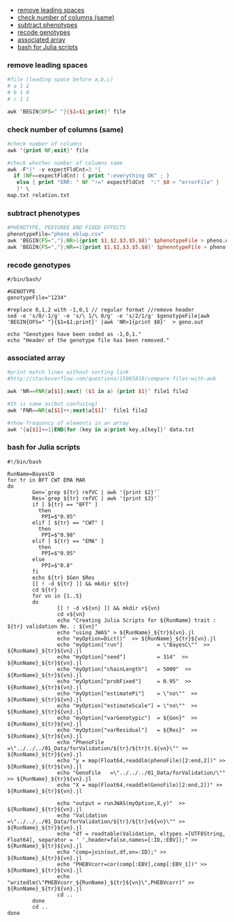 * [remove leading spaces](#remove_leading_spaces)
* [check number of columns (same)](#check_number_of_columns)
* [subtract phenotypes](#subtract_phenotypes)
* [recode genotypes](#recode_genotypes)
* [associated array](#associated_array)
* [bash for Julia scripts](#bash_for_Julia_scripts)


### remove leading spaces
<div id="remove_leading_spaces" />

```awk
#file (leading space before a,b,c)
# a 1 2
# b 1 0
# c 1 1

awk 'BEGIN{OFS=" "}{$1=$1;print}' file
```

### check number of columns (same)
<div id="check_number_of_columns" />

```awk
#check number of columns
awk '{print NF;exit}' file

#check whether number of columns same
awk -F"|" -v expectFldCnt=2 '{
  if (NF==expectFldCnt) { print ":everything OK" ; }
   else { print "ERR: " NF "!=" expectFldCnt  ":" $0 > "errorFile" }
   }' \
map.txt relation.txt
```

### subtract phenotypes
<div id="subtract_phenotypes" />

```awk
#PHENOTYPE, PEDIGREE AND FIXED EFFECTS
phenotypeFile="phens_eblup.csv"
awk 'BEGIN{FS=","};NR>1{print $1,$2,$3,$5,$8}' $phenotypeFile > pheno.out 
awk 'BEGIN{FS=","};NR==1{print $1,$2,$3,$5,$8}' $phenotypeFile > pheno.header 
```

### recode genotypes
<div id="recode_genotypes" />

```shell
#/bin/bash/

#GENOTYPE
genotypeFile="1234"

#replace 0,1,2 with -1,0,1 // regular format //remove header
sed -e 's/0/-1/g' -e 's/\ 1/\ 0/g' -e 's/2/1/g' $genotypeFile|awk 'BEGIN{OFS=" "}{$1=$1;print}' |awk 'NR>1{print $0}'  > geno.out

echo "Genotypes have been coded as -1,0,1."
echo "Header of the genotype file has been removed."
```

### associated array
<div id="associated_array" />

```awk
#print match lines without sorting link
#http://stackoverflow.com/questions/15065818/compare-files-with-awk

awk 'NR==FNR{a[$1];next} ($1 in a) {print $1}' file1 file2

#It is same as(but confusing)
awk 'FNR==NR{a[$1]++;next}a[$1]'  file1 file2

#show frequency of elements in an array
awk '{a[$1]+=1}END{for (key in a)print key,a[key]}' data.txt
```

### bash for Julia scripts
<div id="bash_for_Julia_scripts" />

```shell
#!/bin/bash

RunName=BayesC0
for tr in BFT CWT EMA MAR
do
        Gen=`grep ${tr} refVC | awk '{print $2}'`
        Res=`grep ${tr} refVC | awk '{print $3}'`
        if [ ${tr} == "BFT" ]
          then
           PPI=$"0.95"
        elif [ ${tr} == "CWT" ]
          then
           PPI=$"0.98"
        elif [ ${tr} == "EMA" ]
          then
           PPI=$"0.95"
        else
           PPI=$"0.8"
        fi
        echo ${tr} $Gen $Res
        [[ ! -d ${tr} ]] && mkdir ${tr}
        cd ${tr}
        for vn in {1..5}
        do
                [[ ! -d v${vn} ]] && mkdir v${vn}
                cd v${vn}
                echo "Creating Julia Scripts for ${RunName} trait : ${tr} validation No. : ${vn}"
                echo "using JWAS" > ${RunName}_${tr}${vn}.jl
                echo "myOption=Dict()"  >> ${RunName}_${tr}${vn}.jl
                echo "myOption["run"]           = \"BayesC\""  >> ${RunName}_${tr}${vn}.jl
                echo "myOption["seed"]          = 314"  >> ${RunName}_${tr}${vn}.jl
                echo "myOption["chainLength"]   = 5000"  >> ${RunName}_${tr}${vn}.jl
                echo "myOption["probFixed"]     = 0.95"  >> ${RunName}_${tr}${vn}.jl
                echo "myOption["estimatePi"]    = \"no\""  >> ${RunName}_${tr}${vn}.jl
                echo "myOption["estimateScale"] = \"no\""  >> ${RunName}_${tr}${vn}.jl
                echo "myOption["varGenotypic"]  = ${Gen}"  >> ${RunName}_${tr}${vn}.jl
                echo "myOption["varResidual"]   = ${Res}"  >> ${RunName}_${tr}${vn}.jl
                echo "PhenoFile  =\"../../../01_Data/forValidation/${tr}/${tr}t.${vn}\"" >> ${RunName}_${tr}${vn}.jl
                echo "y = map(Float64,readdlm(phenoFile)[2:end,2])" >> ${RunName}_${tr}${vn}.jl
                echo "GenoFile   =\"../../../01_Data/forValidation/\"" >> ${RunName}_${tr}${vn}.jl
                echo "X = map(Float64,readdlm(GenoFile)[2:end,2])" >> ${RunName}_${tr}${vn}.jl

                echo "output = runJWAS(myOption,X,y)"  >> ${RunName}_${tr}${vn}.jl
                echo "Validation =\"../../../01_Data/forValidation/${tr}/${tr}v${vn}\"" >> ${RunName}_${tr}${vn}.jl
                echo "df = readtable(Validation, eltypes =[UTF8String, Float64], separator = ' ',header=false,names=[:ID,:EBV]);" >> ${RunName}_${tr}${vn}.jl
                echo "comp=join(out,df,on=:ID);" >> ${RunName}_${tr}${vn}.jl
                echo "PHEBVcorr=cor(comp[:EBV],comp[:EBV_1])" >> ${RunName}_${tr}${vn}.jl
                echo "writedlm(\"PHEBVcorr_${RunName}_${tr}${vn}\",PHEBVcorr)" >> ${RunName}_${tr}${vn}.jl
                cd ..
        done 
        cd ..
done

```


